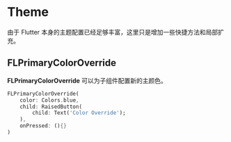 # Theme

由于 Flutter 本身的主题配置已经足够丰富，这里只是增加一些快捷方法和局部扩充。

## FLPrimaryColorOverride

**FLPrimaryColorOverride** 可以为子组件配置新的主颜色。

```dart
FLPrimaryColorOverride(
    color: Colors.blue,
    child: RaisedButton(
        child: Text('Color Override');
    ),
    onPressed: (){}
)
```
